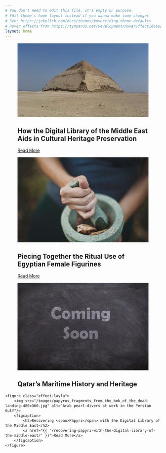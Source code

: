 ```yaml
---
# You don't need to edit this file, it's empty on purpose.
# Edit theme's home layout instead if you wanna make some changes
# See: https://jekyllrb.com/docs/themes/#overriding-theme-defaults
# Hover effects from https://tympanus.net/Development/HoverEffectIdeas/
layout: home
---
```


<div class="grid">
  <figure class="effect-layla">
		<img src="/images/bent-pyramid-thumb.jpg" alt="img01"/>
		<figcaption>
			<h2>How the Digital Library of the Middle East Aids in Cultural Heritage Preservation</h2>
			<a href="{{ '/how-the-digital-library-of-the-middle-east-aids-in-cultural-heritage-preservation/' }}">Read More</a>
		</figcaption>
	</figure>

  <figure class="effect-layla">
		<img src="/images/katherine-hanlon-24210-landing-480x360.jpg" alt="Photo by Matt Artz"/>
		<figcaption>
			<h2>Piecing Together the Ritual Use of Egyptian <span>Female Figurines</span></h2>
			<a href="{{ '/piecing-together-the-ritual-use-of-egyptian-female-figurines' }}">Read More</a>
		</figcaption>
	</figure>

  <figure class="effect-layla">
		<!-- <img src="/images/toash-landing-480x360.jpg" alt="العربية: طوّاش مُستعد للغوص في المحرق."/> -->
		<img src="/images/coming-son-250190_1280-landing-480x360.jpg" alt="Coming Soon"/>
		<figcaption>
			<h2>Qatar’s Maritime History and Heritage</h2>
			<!-- <a href="{{ '/qatars-maritime-history-and-heritage/' }}">Read More</a> -->
		</figcaption>
	</figure>

	<figure class="effect-layla">
		<img src="/images/papyrus_fragments_from_the_bok_of_the_dead-landing-480x360.jpg" alt="Arab pearl-divers at work in the Persian Gulf"/>
		<figcaption>
			<h2>Recovering <span>Papyri</span> with the Digital Library of the Middle East</h2>
			<a href="{{ '/recovering-papyri-with-the-digital-library-of-the-middle-east/' }}">Read More</a>
		</figcaption>
	</figure>
</div>
